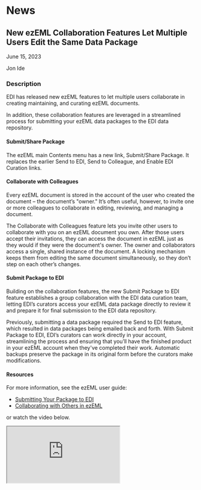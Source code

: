 # News

## New ezEML Collaboration Features Let Multiple Users Edit the Same Data Package

June 15, 2023

Jon Ide

### Description

EDI has released new ezEML features to let multiple users collaborate in creating maintaining, and curating ezEML documents.

In addition, these collaboration features are leveraged in a streamlined process for submitting your ezEML data packages to the EDI data repository.

#### Submit/Share Package

The ezEML main Contents menu has a new link, Submit/Share Package. It replaces the earlier Send to EDI, Send to Colleague, and Enable EDI Curation links.

#### Collaborate with Colleagues

Every ezEML document is stored in the account of the user who created the document – the document’s "owner." It’s often useful, however, to invite one or more colleagues to collaborate in editing, reviewing, and managing a document.

The Collaborate with Colleagues feature lets you invite other users to collaborate with you on an ezEML document you own. After those users accept their invitations, they can access the document in ezEML just as they would if they were the document's owner. The owner and collaborators access a single, shared instance of the document. A locking mechanism keeps them from editing the same document simultaneously, so they don’t step on each other’s changes.

#### Submit Package to EDI

Building on the collaboration features, the new Submit Package to EDI feature establishes a group collaboration with the EDI data curation team, letting EDI’s curators access your ezEML data package directly to review it and prepare it for final submission to the EDI data repository.

Previously, submitting a data package required the Send to EDI feature, which resulted in data packages being emailed back and forth. With Submit Package to EDI, EDI’s curators can work directly in your account, streamlining the process and ensuring that you’ll have the finished product in your ezEML account when they've completed their work. Automatic backups preserve the package in its original form before the curators make modifications.

#### Resources

For more information, see the ezEML user guide:

- [Submitting Your Package to EDI](https://ezeml.edirepository.org/static/user_guide/submit_to_edi.pdf)
- [Collaborating with Others in ezEML](https://ezeml.edirepository.org/static/user_guide/collaborate.pdf)

or watch the video below.

<div class="p-2">
  <div class="w-50 ratio ratio-16x9">
      <iframe src="https://youtube.com/embed/jUX6InEROoM" title="YouTube video" allowfullscreen=""></iframe>
  </div>
</div>


<!-- News -->